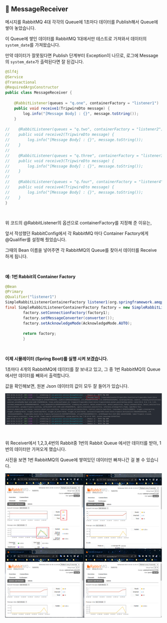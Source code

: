 ## 📘 MessageReceiver

메시지를 RabbitMQ 4대 각각의 Queue에 1초마다 데이터를 Publish해서 Queue에 쌓아 놓았습니다.

이 Queue에 쌓인 데이터를 RabbitMQ 1대에서만 테스트로 가져와서 데이터의 `system_date`를 가져왔습니다.

만약 데이터가 잘못됬다면 Publish 단계부터 Exception이 나므로, 로그에 Message의 `system_date`가 출력된다면 잘 된겁니다.

```java
@Slf4j
@Service
@Transactional
@RequiredArgsConstructor
public class MessageReceiver {

    @RabbitListener(queues = "q.one", containerFactory = "listener1")
    public void receive1(TripwireDto message) {
        log.info("[Message Body] : {}", message.toString());
    }

//    @RabbitListener(queues = "q.two", containerFactory = "listener2")  
//    public void receive2(TripwireDto message) {  
//        log.info("[Message Body] : {}", message.toString());  
//    }  
//  
//    @RabbitListener(queues = "q.three", containerFactory = "listener3")  
//    public void receive3(TripwireDto message) {  
//        log.info("[Message Body] : {}", message.toString());  
//    }  
//  
//    @RabbitListener(queues = "q.four", containerFactory = "listener4")  
//    public void receive4(TripwireDto message) {  
//        log.info("[Message Body] : {}", message.toString());  
//    }  
}
```

<br>

위 코드의 @RabbitListener의 옵션으로 containerFactory를 지정해 준 이유는,

앞서 작성했던 RabbitConfig에서 각 RabbitMQ 마다 Container Factory에게 @Qualifier를 설정해 줬었습니다.

그때의 Bean 이름을 넣어주면 각 RabbitMQ의 Queue를 찾아서 데이터를 Receive 하게 됩니다.

<br>

**예: 1번 Rabbit의 Container Factory**

```java
@Bean
@Primary
@Qualifier("listener1")  
SimpleRabbitListenerContainerFactory listener1(org.springframework.amqp.rabbit.connection.ConnectionFactory factory1) {
final SimpleRabbitListenerContainerFactory factory = new SimpleRabbitListenerContainerFactory();
        factory.setConnectionFactory(factory1);
        factory.setMessageConverter(converter());
        factory.setAcknowledgeMode(AcknowledgeMode.AUTO);

        return factory;
        }
```

<br>

**이제 시뮬레이터 (Spring Boot)를 실행 시켜 보겠습니다.**

1초마다 4개의 RabbitMQ에 데이터를 잘 보내고 있고, 그 중 1번 RabbitMQ의 Queue에서만 데이터를 빼와서 출력합니다.

값을 확인해보면, 원본 Json 데이터의 값이 모두 잘 들어가 있습니다.

![img](https://raw.githubusercontent.com/spacedustz/Obsidian-Image-Server/main/img2/simulator-receive2.png)

<br>

위 Receiver에서 1,2,3,4번의 Rabbit중 1번의 Rabbit Queue 에서만 데이터를 받아, 1번의 데이터만 가져오게 했습니다.

사진을 보면 1번 RabbitMQ의 Queue에 쌓여있던 데이터만 빠져나간 걸 볼 수 있습니다.

![img](https://raw.githubusercontent.com/spacedustz/Obsidian-Image-Server/main/img2/simulator-receive.png)